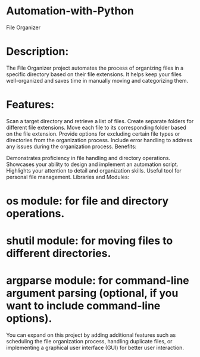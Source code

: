 # Automation-with-Python
File Organizer


# Description:
The File Organizer project automates the process of organizing files in a specific directory based on their file extensions. It helps keep your files well-organized and saves time in manually moving and categorizing them.

# Features:

Scan a target directory and retrieve a list of files.
Create separate folders for different file extensions.
Move each file to its corresponding folder based on the file extension.
Provide options for excluding certain file types or directories from the organization process.
Include error handling to address any issues during the organization process.
Benefits:

Demonstrates proficiency in file handling and directory operations.
Showcases your ability to design and implement an automation script.
Highlights your attention to detail and organization skills.
Useful tool for personal file management.
Libraries and Modules:

# os module: for file and directory operations.
# shutil module: for moving files to different directories.
# argparse module: for command-line argument parsing (optional, if you want to include command-line options).
You can expand on this project by adding additional features such as scheduling the file organization process, handling duplicate files, or implementing a graphical user interface (GUI) for better user interaction.
